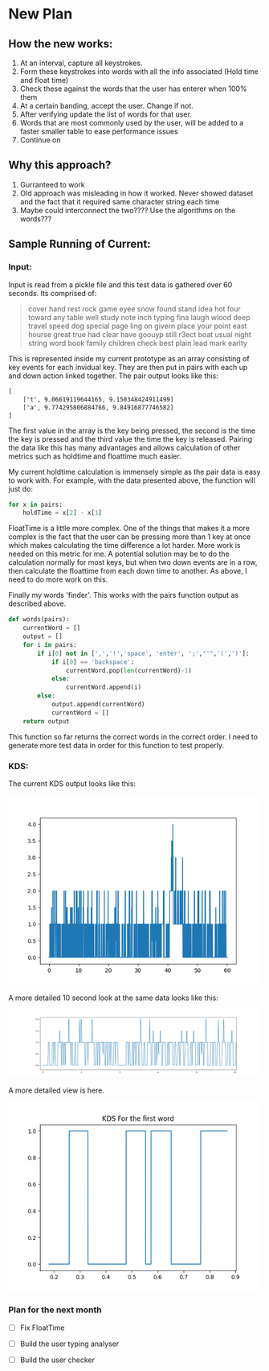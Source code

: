 # New Plan
## How the new works:
1. At an interval, capture all keystrokes. 
2. Form these keystrokes into words with all the info associated (Hold time and float time)
3. Check these against the words that the user has enterer when 100% them
4. At a certain banding, accept the user. Change if not.
5. After verifying update the list of words for that user.
6. Words that are most commonly used by the user, will be added to a faster smaller table to ease performance issues
7. Continue on

## Why this approach?
1. Gurranteed to work
2. Old approach was misleading in how it worked. Never showed dataset and the fact that it required same character string each time
3. Maybe could interconnect the two???? Use the algorithms on the words???

## Sample Running of Current:
### Input:
Input is read from a pickle file and this test data is gathered over 60 seconds. Its comprised of:
>cover hand rest rock game eyee snow found stand idea hot four toward any table well study note inch typing fina laugh wiood deep travel speed dog special page ling on givern place your point east hourse great true had clear have goouyp still r3ect boat usual night string word book family children check best plain lead mark earlty

This is represented inside my current prototype as an array consisting of key events for each invidual key. They are then put in pairs with each up and down action linked together. The pair output looks like this:

```
[
    ['t', 9.06619119644165, 9.150348424911499]
    ['a', 9.774295806884766, 9.84916877746582]
]
```
The first value in the array is the key being pressed, the second is the time the key is pressed and the third value the time the key is released. Pairing the data like this has many advantages and allows calculation of other metrics such as holdtime and floattime much easier.

My current holdtime calculation is immensely simple as the pair data is easy to work with. For example, with the data presented above, the function will just do:
```python
for x in pairs:
    holdTime = x[2] - x[1]
```

FloatTime is a little more complex. One of the things that makes it a more complex is the fact that the user can be pressing more than 1 key at once which makes calculating the time difference a lot harder. More work is needed on this metric for me. A potential solution may be to do the calculation normally for most keys, but when two down events are in a row, then calculate the floattime from each down time to another. As above, I need to do more work on this.

Finally my words 'finder'. This works with the pairs function output as described above.

``` python
def words(pairs):
    currentWord = []
    output = []
    for i in pairs:
        if i[0] not in [',','!','space', 'enter', ';',"'",'(',')']:
            if i[0] == 'backspace':
                currentWord.pop(len(currentWord)-1)
            else:
                currentWord.append(i)
        else:
            output.append(currentWord)
            currentWord = []
    return output
```
This function so far returns the correct words in the correct order. I need to generate more test data in order for this function to test properly.

### KDS:

The current KDS output looks like this:

![kds](60SecondTestDataKDS.png)

A more detailed 10 second look at the same data looks like this:

![kds](60SecondTestDataKDS10Seconds.png)

A more detailed view is here.

![kds](60SecondTestDataKDS1Word.png)

### Plan for the next month
- [ ] Fix FloatTime
- [ ] Build the user typing analyser
- [ ] Build the user checker

